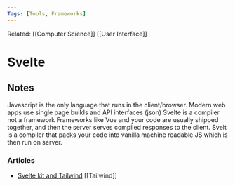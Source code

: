 ```yaml
---
Tags: [Tools, Frameworks]
---
```

Related: [[Computer Science]] [[User Interface]] 

# Svelte

## Notes
Javascript is the only language that runs in the client/browser. 
Modern web apps use single page builds and API interfaces (json)
Svelte is a compiler not a framework
Frameworks like Vue and your code are usually shipped together, and then the server serves compiled responses to the client. 
Svelt is a compiler that packs your code into vanilla machine readable JS which is then run on server.



### Articles
- [Svelte kit and Tailwind](https://levelup.gitconnected.com/how-to-use-svelte-kit-with-tailwind-css-jit-just-in-time-compilation-bc04c0c9ec17) [[Tailwind]]
